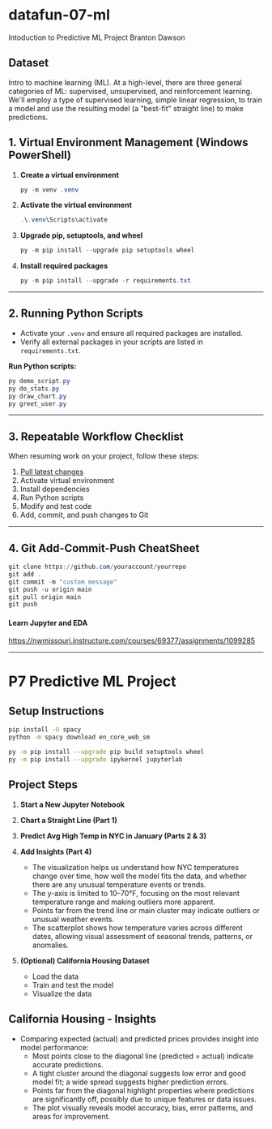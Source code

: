 # datafun-07-ml
Intoduction to Predictive ML Project
Branton Dawson

## Dataset

Intro to machine learning (ML). At a high-level, there are three general categories of ML: supervised, unsupervised, and reinforcement learning. We'll employ a type of supervised learning, simple linear regression, to train a model and use the resulting model (a "best-fit" straight line) to make predictions.

## 1. Virtual Environment Management (Windows PowerShell)

1. **Create a virtual environment**
   ```powershell
   py -m venv .venv
   ```

2. **Activate the virtual environment**
   ```powershell
   .\.venv\Scripts\activate
   ```

3. **Upgrade pip, setuptools, and wheel**
   ```powershell
   py -m pip install --upgrade pip setuptools wheel
   ```

4. **Install required packages**
   ```powershell
   py -m pip install --upgrade -r requirements.txt
   ```

---

## 2. Running Python Scripts

- Activate your `.venv` and ensure all required packages are installed.
- Verify all external packages in your scripts are listed in `requirements.txt`.

**Run Python scripts:**
```powershell
py demo_script.py
py do_stats.py
py draw_chart.py
py greet_user.py
```

---

## 3. Repeatable Workflow Checklist

When resuming work on your project, follow these steps:

1. [Pull latest changes](https://github.com/denisecase/pro-analytics-01/tree/main/03-repeatable-workflow)
2. Activate virtual environment
3. Install dependencies
4. Run Python scripts
5. Modify and test code
6. Add, commit, and push changes to Git

---

## 4. Git Add-Commit-Push CheatSheet

```powershell
git clone https://github.com/youraccount/yourrepo
git add .
git commit -m "custom message"
git push -u origin main
git pull origin main
git push
```

#### Learn Jupyter and EDA
<https://nwmissouri.instructure.com/courses/69377/assignments/1099285>


---

# P7 Predictive ML Project

## Setup Instructions

```sh
pip install -U spacy
python -m spacy download en_core_web_sm

py -m pip install --upgrade pip build setuptools wheel
py -m pip install --upgrade ipykernel jupyterlab
```

## Project Steps

1. **Start a New Jupyter Notebook**
2. **Chart a Straight Line (Part 1)**
3. **Predict Avg High Temp in NYC in January (Parts 2 & 3)**
4. **Add Insights (Part 4)**
    - The visualization helps us understand how NYC temperatures change over time, how well the model fits the data, and whether there are any unusual temperature events or trends.
    - The y-axis is limited to 10–70°F, focusing on the most relevant temperature range and making outliers more apparent.
    - Points far from the trend line or main cluster may indicate outliers or unusual weather events.
    - The scatterplot shows how temperature varies across different dates, allowing visual assessment of seasonal trends, patterns, or anomalies.

5. **(Optional) California Housing Dataset**
    - Load the data
    - Train and test the model
    - Visualize the data

## California Housing - Insights

- Comparing expected (actual) and predicted prices provides insight into model performance:
    - Most points close to the diagonal line (predicted = actual) indicate accurate predictions.
    - A tight cluster around the diagonal suggests low error and good model fit; a wide spread suggests higher prediction errors.
    - Points far from the diagonal highlight properties where predictions are significantly off, possibly due to unique features or data issues.
    - The plot visually reveals model accuracy, bias, error patterns, and areas for improvement.





